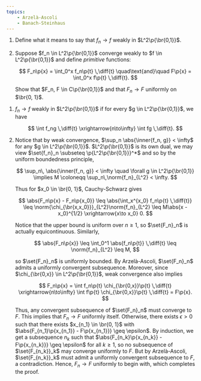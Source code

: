 ```yaml
---
topics:
    - Arzelà-Ascoli
    - Banach-Steinhaus
---
```


<problem>

1. Define what it means to say that $f_n \to f$ weakly in $L^2\p{\br{0,1}}$.
2. Suppose $f_n \in L^2\p{\br{0,1}}$ converge weakly to $f \in L^2\p{\br{0,1}}$ and define _primitive_ functions:

    $$
    F_n\p{x} = \int_0^x f_n\p{t} \,\diff{t}
    \quad\text{and}\quad
    F\p{x} = \int_0^x f\p{t} \,\diff{t}.
    $$

    Show that $F_n, F \in C\p{\br{0,1}}$ and that $F_n \to F$ uniformly on $\br{0, 1}$.

</problem>

<solution>

1. $f_n \to f$ weakly in $L^2\p{\br{0,1}}$ if for every $g \in L^2\p{\br{0,1}}$, we have

    $$
    \int f_ng \,\diff{t} \xrightarrow{n\to\infty} \int fg \,\diff{t}.
    $$

2. Notice that by weak convergence, $\sup_n \abs{\inner{f_n, g}} < \infty$ for any $g \in L^2\p{\br{0,1}}$. $L^2\p{\br{0,1}}$ is its own dual, we may view $\set{f_n}_n \subseteq \p{L^2\p{\br{0,1}}}^*$ and so by the uniform boundedness principle,

    $$
    \sup_n\, \abs{\inner{f_n, g}} < \infty \quad \forall g \in L^2\p{\br{0,1}}
    \implies M \coloneqq \sup_n\,\norm{f_n}_{L^2} < \infty.
    $$

    Thus for $x_0 \in \br{0, 1}$, Cauchy-Schwarz gives

    $$
    \abs{F_n\p{x} - F_n\p{x_0}}
        \leq \abs{\int_x^{x_0} f_n\p{t} \,\diff{t}}
        \leq \norm{\chi_{\br{x,x_0}}}_{L^2}\norm{f_n}_{L^2}
        \leq M\abs{x - x_0}^{1/2}
        \xrightarrow{x\to x_0} 0.
    $$

    Notice that the upper bound is uniform over $n \geq 1$, so $\set{F_n}_n$ is actually equicontinuous. Similarly,

    $$
    \abs{F_n\p{x}}
        \leq \int_0^1 \abs{f_n\p{t}} \,\diff{t}
        \leq \norm{f_n}_{L^2}
        \leq M,
    $$

    so $\set{F_n}_n$ is uniformly bounded. By Arzelà-Ascoli, $\set{F_n}_n$ admits a uniformly convergent subsequence. Moreover, since $\chi_{\br{0,x}} \in L^2\p{\br{0,1}}$, weak convergence also implies

    $$
    F_n\p{x}
        = \int f_n\p{t} \chi_{\br{0,x}}\p{t} \,\diff{t}
        \xrightarrow{n\to\infty} \int f\p{t} \chi_{\br{0,x}}\p{t} \,\diff{t}
        = F\p{x}.
    $$

    Thus, any convergent subsequence of $\set{F_n}_n$ must converge to $F$. This implies that $F_n \to F$ uniformly itself. Otherwise, there exists $\epsilon > 0$ such that there exists $x_{n_1} \in \br{0, 1}$ with $\abs{F_{n_1}\p{x_{n_1}} - F\p{x_{n_1}}} \geq \epsilon$. By induction, we get a subsequence $n_k$ such that $\abs{F_{n_k}\p{x_{n_k}} - F\p{x_{n_k}}} \geq \epsilon$ for all $k \geq 1$, so no subsequence of $\set{F_{n_k}}_k$ may converge uniformly to $F$. But by Arzelà-Ascoli, $\set{F_{n_k}}_k$ must admit a uniformly convergent subsequence to $F$, a contradiction. Hence, $F_n \to F$ uniformly to begin with, which completes the proof.

</solution>
